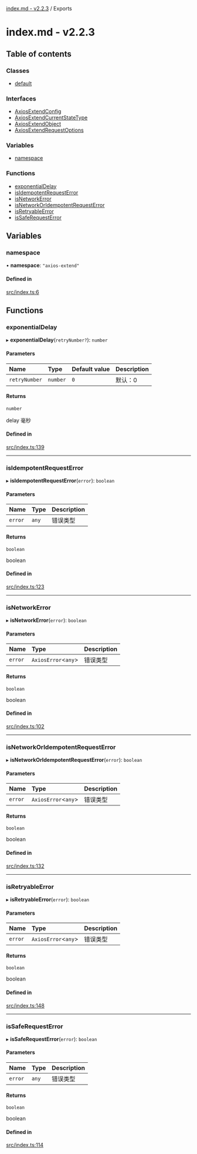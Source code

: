 [index.md - v2.2.3](README.md) / Exports

# index.md - v2.2.3

## Table of contents

### Classes

-   [default](classes/default.md)

### Interfaces

-   [AxiosExtendConfig](interfaces/AxiosExtendConfig.md)
-   [AxiosExtendCurrentStateType](interfaces/AxiosExtendCurrentStateType.md)
-   [AxiosExtendObject](interfaces/AxiosExtendObject.md)
-   [AxiosExtendRequestOptions](interfaces/AxiosExtendRequestOptions.md)

### Variables

-   [namespace](modules.md#namespace)

### Functions

-   [exponentialDelay](modules.md#exponentialdelay)
-   [isIdempotentRequestError](modules.md#isidempotentrequesterror)
-   [isNetworkError](modules.md#isnetworkerror)
-   [isNetworkOrIdempotentRequestError](modules.md#isnetworkoridempotentrequesterror)
-   [isRetryableError](modules.md#isretryableerror)
-   [isSafeRequestError](modules.md#issaferequesterror)

## Variables

### namespace

• **namespace**: `"axios-extend"`

#### Defined in

[src/index.ts:6](https://github.com/saqqdy/axios-ex/blob/72d4d86/src/index.ts#L6)

## Functions

### exponentialDelay

▸ **exponentialDelay**(`retryNumber?`): `number`

#### Parameters

| Name          | Type     | Default value | Description |
| :------------ | :------- | :------------ | :---------- |
| `retryNumber` | `number` | `0`           | 默认：0     |

#### Returns

`number`

delay 毫秒

#### Defined in

[src/index.ts:139](https://github.com/saqqdy/axios-ex/blob/72d4d86/src/index.ts#L139)

---

### isIdempotentRequestError

▸ **isIdempotentRequestError**(`error`): `boolean`

#### Parameters

| Name    | Type  | Description |
| :------ | :---- | :---------- |
| `error` | `any` | 错误类型    |

#### Returns

`boolean`

boolean

#### Defined in

[src/index.ts:123](https://github.com/saqqdy/axios-ex/blob/72d4d86/src/index.ts#L123)

---

### isNetworkError

▸ **isNetworkError**(`error`): `boolean`

#### Parameters

| Name    | Type                 | Description |
| :------ | :------------------- | :---------- |
| `error` | `AxiosError`<`any`\> | 错误类型    |

#### Returns

`boolean`

boolean

#### Defined in

[src/index.ts:102](https://github.com/saqqdy/axios-ex/blob/72d4d86/src/index.ts#L102)

---

### isNetworkOrIdempotentRequestError

▸ **isNetworkOrIdempotentRequestError**(`error`): `boolean`

#### Parameters

| Name    | Type                 | Description |
| :------ | :------------------- | :---------- |
| `error` | `AxiosError`<`any`\> | 错误类型    |

#### Returns

`boolean`

boolean

#### Defined in

[src/index.ts:132](https://github.com/saqqdy/axios-ex/blob/72d4d86/src/index.ts#L132)

---

### isRetryableError

▸ **isRetryableError**(`error`): `boolean`

#### Parameters

| Name    | Type                 | Description |
| :------ | :------------------- | :---------- |
| `error` | `AxiosError`<`any`\> | 错误类型    |

#### Returns

`boolean`

boolean

#### Defined in

[src/index.ts:148](https://github.com/saqqdy/axios-ex/blob/72d4d86/src/index.ts#L148)

---

### isSafeRequestError

▸ **isSafeRequestError**(`error`): `boolean`

#### Parameters

| Name    | Type  | Description |
| :------ | :---- | :---------- |
| `error` | `any` | 错误类型    |

#### Returns

`boolean`

boolean

#### Defined in

[src/index.ts:114](https://github.com/saqqdy/axios-ex/blob/72d4d86/src/index.ts#L114)
